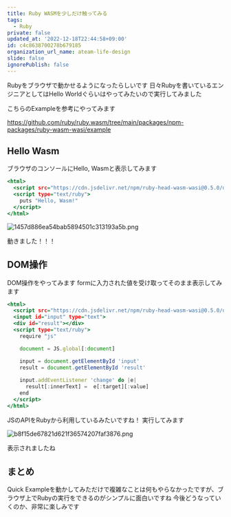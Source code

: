 ```yaml
---
title: Ruby WASMを少しだけ触ってみる
tags:
  - Ruby
private: false
updated_at: '2022-12-18T22:44:58+09:00'
id: c4c8638700278b679185
organization_url_name: ateam-life-design
slide: false
ignorePublish: false
---
```

Rubyをブラウザで動かせるようになったらしいです
日々Rubyを書いているエンジニアとしてはHello Worldぐらいはやってみたいので実行してみました

こちらのExampleを参考にやってみます

https://github.com/ruby/ruby.wasm/tree/main/packages/npm-packages/ruby-wasm-wasi/example

## Hello Wasm
ブラウザのコンソールにHello, Wasmと表示してみます

```html:hello_wasm.html
<html>
  <script src="https://cdn.jsdelivr.net/npm/ruby-head-wasm-wasi@0.5.0/dist/browser.script.iife.js"></script>
  <script type="text/ruby">
    puts "Hello, Wasm!"
  </script>
</html>
```

![1457d886ea54bab5894501c313193a5b.png](https://qiita-image-store.s3.ap-northeast-1.amazonaws.com/0/362594/f2f28db0-cbb8-e3d4-fb64-e87d298309d3.png)

動きました！！！

## DOM操作
DOM操作をやってみます
formに入力された値を受け取ってそのまま表示してみます

```html:hello_wasm.html
<html>
  <script src="https://cdn.jsdelivr.net/npm/ruby-head-wasm-wasi@0.5.0/dist/browser.script.iife.js"></script>
  <input id="input" type="text">
  <div id="result"></div>
  <script type="text/ruby">
    require "js"

    document = JS.global[:document]

    input = document.getElementById 'input'
    result = document.getElementById 'result'
  
    input.addEventListener 'change' do |e|
      result[:innerText] =  e[:target][:value]
    end
  </script>
</html>

```

JSのAPIをRubyから利用しているみたいですね！
実行してみます

![b8f15de67821d621f36574207faf3876.png](https://qiita-image-store.s3.ap-northeast-1.amazonaws.com/0/362594/f18ff853-c891-13f3-09c4-af0e49f86c1b.png)

表示されましたね

## まとめ
Quick Exampleを動かしてみただけで複雑なことは何もやらなかったですが、ブラウザ上でRubyの実行をできるのがシンプルに面白いですね
今後どうなっていくのか、非常に楽しみです
